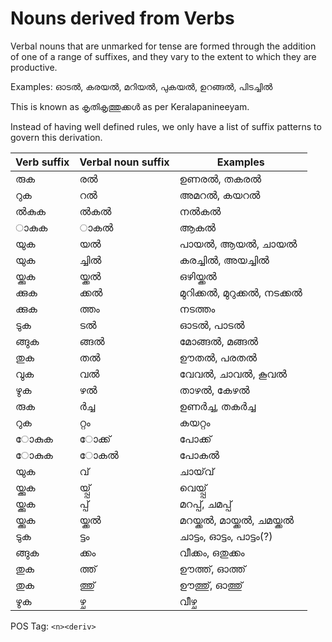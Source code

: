 # Nouns derived from Verbs

Verbal nouns that are unmarked for tense are formed through the addition of one of a range of suffixes, and they vary to the extent to which they are productive.

Examples:  ഓടൽ, കരയൽ, മറിയൽ, പുകയൽ, ഉറങ്ങൽ, പിടച്ചിൽ

This is known as കൃതികൃത്തുക്കൾ as per Keralapanineeyam.

Instead of having well defined rules, we only have a list of suffix patterns to govern this derivation.

| Verb suffix | Verbal noun suffix | Examples |
|-------------|--------------------|----------|
|രുക|രൽ| ഉണരൽ, തകരൽ |
|റുക|റൽ| അമറൽ, കയറൽ|
|ൽകുക|ൽകൽ| നൽകൽ|
|ാകുക|ാകൽ| ആകൽ  |
|യുക|യൽ| പായൽ, ആയൽ, ചായൽ |
|യുക|ച്ചിൽ| കരച്ചിൽ, അയച്ചിൽ |
|യ്ക്കുക|യ്ക്കൽ| ഒഴിയ്ക്കൽ  |
|ക്കുക|ക്കൽ| മുറിക്കൽ, മുറുക്കൽ, നടക്കൽ |
|ക്കുക|ത്തം| നടത്തം |
|ടുക|ടൽ| ഓടൽ, പാടൽ |
|ങ്ങുക|ങ്ങൽ| മോങ്ങൽ, മങ്ങൽ |
|തുക|തൽ| ഊതൽ, പരതൽ |
|വുക|വൽ| വേവൽ, ചാവൽ, കൂവൽ |
|ഴുക|ഴൽ|  താഴൽ, കേഴൽ|
|രുക|ർച്ച| ഉണർച്ച, തകർച്ച |
|റുക|റ്റം| കയറ്റം |
|ോകുക|ോക്ക്| പോക്ക് |
|ോകുക|ോകൽ|   പോകൽ |
|യുക|വ്| ചായ്‌വ്  |
|യ്ക്കുക|യ്പ്പ്|  വെയ്പ്പ് |
|യ്ക്കുക|പ്പ്|  മറപ്പ്, ചമപ്പ് |
|യ്ക്കുക|യ്ക്കൽ| മറയ്ക്കൽ, മായ്ക്കൽ, ചമയ്ക്കൽ |
|ടുക|ട്ടം| ചാട്ടം, ഓട്ടം, പാട്ടം(?) |
|ങ്ങുക|ക്കം| വീക്കം, ഒതുക്കം |
|തുക|ത്ത്| ഊത്ത്, ഓത്ത് |
|തുക|ത്തു്| ഊത്തു്, ഓത്തു് |
|ഴുക|ഴ്ച| വീഴ്ച |

POS Tag: `<n><deriv>`

